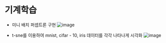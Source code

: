 # 기계학습
- 미니 배치 퍼셉트론 구현
![image](https://github.com/unaexoo/Study/assets/142863284/b0a2a296-ea19-4dca-943f-1611020f34bb)

- t-sne를 이용하여 mnist, cifar - 10, iris 데이터를 각각 나타나게 시각화
  ![image](https://github.com/unaexoo/Study/assets/142863284/7ff5df59-14c4-403c-ab87-4e507e1d4828)
